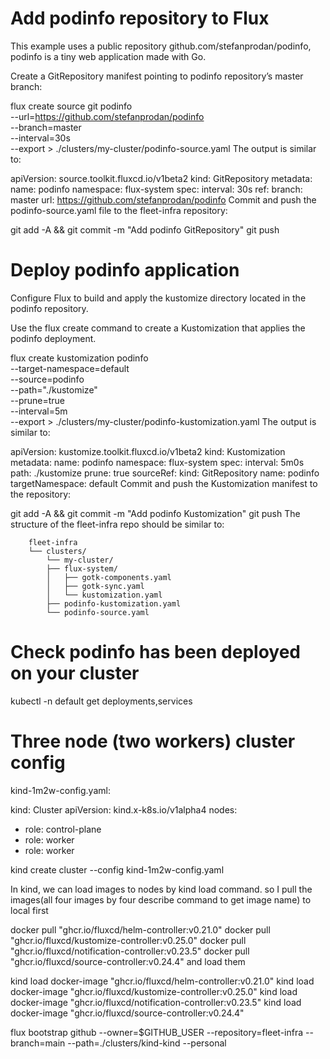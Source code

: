 # Add podinfo repository to Flux

This example uses a public repository github.com/stefanprodan/podinfo, podinfo is a tiny web application made with Go.

Create a GitRepository manifest pointing to podinfo repository’s master branch:

flux create source git podinfo \
  --url=https://github.com/stefanprodan/podinfo \
  --branch=master \
  --interval=30s \
  --export > ./clusters/my-cluster/podinfo-source.yaml
The output is similar to:

apiVersion: source.toolkit.fluxcd.io/v1beta2
kind: GitRepository
metadata:
  name: podinfo
  namespace: flux-system
spec:
  interval: 30s
  ref:
    branch: master
  url: https://github.com/stefanprodan/podinfo
Commit and push the podinfo-source.yaml file to the fleet-infra repository:

git add -A && git commit -m "Add podinfo GitRepository"
git push

# Deploy podinfo application

Configure Flux to build and apply the kustomize directory located in the podinfo repository.

Use the flux create command to create a Kustomization that applies the podinfo deployment.

flux create kustomization podinfo \
  --target-namespace=default \
  --source=podinfo \
  --path="./kustomize" \
  --prune=true \
  --interval=5m \
  --export > ./clusters/my-cluster/podinfo-kustomization.yaml
The output is similar to:

apiVersion: kustomize.toolkit.fluxcd.io/v1beta2
kind: Kustomization
metadata:
  name: podinfo
  namespace: flux-system
spec:
  interval: 5m0s
  path: ./kustomize
  prune: true
  sourceRef:
    kind: GitRepository
    name: podinfo
  targetNamespace: default
Commit and push the Kustomization manifest to the repository:

git add -A && git commit -m "Add podinfo Kustomization"
git push
The structure of the fleet-infra repo should be similar to:

```
	fleet-infra
	└── clusters/
	    └── my-cluster/
		├── flux-system/                        
		│   ├── gotk-components.yaml
		│   ├── gotk-sync.yaml
		│   └── kustomization.yaml
		├── podinfo-kustomization.yaml
		└── podinfo-source.yaml
```

# Check podinfo has been deployed on your cluster

kubectl -n default get deployments,services
 
# Three node (two workers) cluster config

kind-1m2w-config.yaml:

kind: Cluster
apiVersion: kind.x-k8s.io/v1alpha4
nodes:
- role: control-plane
- role: worker
- role: worker

kind create cluster --config  kind-1m2w-config.yaml

In kind, we can load images to nodes by kind load command. so I pull the images(all four images by four describe command to get image name) to local first

docker pull "ghcr.io/fluxcd/helm-controller:v0.21.0"
docker pull "ghcr.io/fluxcd/kustomize-controller:v0.25.0"
docker pull "ghcr.io/fluxcd/notification-controller:v0.23.5"
docker pull "ghcr.io/fluxcd/source-controller:v0.24.4"
and load them

kind load docker-image "ghcr.io/fluxcd/helm-controller:v0.21.0"
kind load docker-image "ghcr.io/fluxcd/kustomize-controller:v0.25.0"
kind load docker-image "ghcr.io/fluxcd/notification-controller:v0.23.5"
kind load docker-image "ghcr.io/fluxcd/source-controller:v0.24.4"

flux bootstrap github --owner=$GITHUB_USER   --repository=fleet-infra   --branch=main --path=./clusters/kind-kind   --personal
